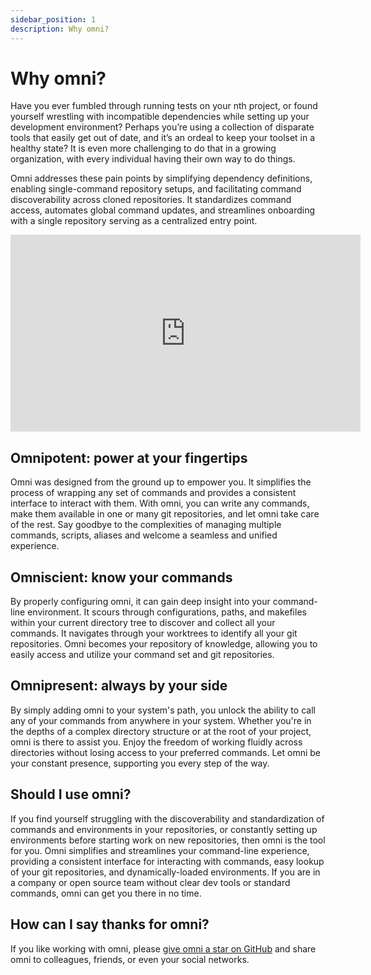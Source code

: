 ```yaml
---
sidebar_position: 1
description: Why omni?
---
```


# Why omni?

Have you ever fumbled through running tests on your nth project, or found yourself wrestling with incompatible dependencies while setting up your development environment?
Perhaps you’re using a collection of disparate tools that easily get out of date, and it’s an ordeal to keep your toolset in a healthy state?
It is even more challenging to do that in a growing organization, with every individual having their own way to do things.

Omni addresses these pain points by simplifying dependency definitions, enabling single-command repository setups, and facilitating command discoverability across cloned repositories.
It standardizes command access, automates global command updates, and streamlines onboarding with a single repository serving as a centralized entry point.

<iframe width="560" height="315" src="https://www.youtube-nocookie.com/embed/b5f2VmBKl_Y?si=qKHTHjE6wXmOQ9Wi" title="YouTube video player" frameborder="0" allow="accelerometer; autoplay; clipboard-write; encrypted-media; gyroscope; picture-in-picture; web-share" referrerpolicy="strict-origin-when-cross-origin" allowfullscreen></iframe>

## Omnipotent: power at your fingertips

Omni was designed from the ground up to empower you. It simplifies the process of wrapping any set of commands and provides a consistent interface to interact with them. With omni, you can write any commands, make them available in one or many git repositories, and let omni take care of the rest. Say goodbye to the complexities of managing multiple commands, scripts, aliases and welcome a seamless and unified experience.

## Omniscient: know your commands

By properly configuring omni, it can gain deep insight into your command-line environment. It scours through configurations, paths, and makefiles within your current directory tree to discover and collect all your commands. It navigates through your worktrees to identify all your git repositories. Omni becomes your repository of knowledge, allowing you to easily access and utilize your command set and git repositories.

## Omnipresent: always by your side

By simply adding omni to your system's path, you unlock the ability to call any of your commands from anywhere in your system. Whether you're in the depths of a complex directory structure or at the root of your project, omni is there to assist you. Enjoy the freedom of working fluidly across directories without losing access to your preferred commands. Let omni be your constant presence, supporting you every step of the way.

## Should I use omni?

If you find yourself struggling with the discoverability and standardization of commands and environments in your repositories, or constantly setting up environments before starting work on new repositories, then omni is the tool for you. Omni simplifies and streamlines your command-line experience, providing a consistent interface for interacting with commands, easy lookup of your git repositories, and dynamically-loaded environments. If you are in a company or open source team without clear dev tools or standard commands, omni can get you there in no time.

## How can I say thanks for omni?

If you like working with omni, please [give omni a star on GitHub](https://github.com/XaF/omni/stargazers) and share omni to colleagues, friends, or even your social networks.
